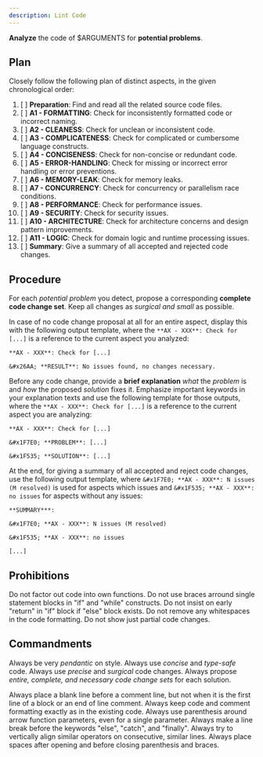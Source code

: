 ```yaml
---
description: Lint Code
---
```


**Analyze** the code of $ARGUMENTS for **potential problems**.

Plan
----

Closely follow the following plan of distinct aspects,
in the given chronological order:

1.  [ ] **Preparation**:         Find and read all the related source code files.
2.  [ ] **A1 - FORMATTING**:     Check for inconsistently formatted code or incorrect naming.
3.  [ ] **A2 - CLEANESS**:       Check for unclean or inconsistent code.
4.  [ ] **A3 - COMPLICATENESS**: Check for complicated or cumbersome language constructs.
5.  [ ] **A4 - CONCISENESS**:    Check for non-concise or redundant code.
6.  [ ] **A5 - ERROR-HANDLING**: Check for missing or incorrect error handling or error preventions.
7.  [ ] **A6 - MEMORY-LEAK**:    Check for memory leaks.
8.  [ ] **A7 - CONCURRENCY**:    Check for concurrency or parallelism race conditions.
9.  [ ] **A8 - PERFORMANCE**:    Check for performance issues.
10. [ ] **A9 - SECURITY**:       Check for security issues.
11. [ ] **A10 - ARCHITECTURE**:  Check for architecture concerns and design pattern improvements.
12. [ ] **A11 - LOGIC**:         Check for domain logic and runtime processing issues.
13. [ ] **Summary**:             Give a summary of all accepted and rejected code changes.

Procedure
---------

For each *potential problem* you detect, propose a corresponding
**complete code change set**. Keep all changes as *surgical and small* as possible.

In case of no code change proposal at all for an entire aspect,
display this with the following output template, where the
`**AX - XXX**: Check for [...]` is a reference to the
current aspect you analyzed:

```
**AX - XXX**: Check for [...]

&#x26AA; **RESULT**: No issues found, no changes necessary.
```

Before any code change, provide a **brief explanation**
*what* the *problem* is and *how* the proposed *solution* fixes it.
Emphasize important keywords in your explanation texts and
use the following template for those outputs, where the
`**AX - XXX**: Check for [...]` is a reference to the
current aspect you are analyzing:

```
**AX - XXX**: Check for [...]

&#x1F7E0; **PROBLEM**: [...]

&#x1F535; **SOLUTION**: [...]
```

At the end, for giving a summary of all accepted and reject code
changes, use the following output template, where `&#x1F7E0; **AX -
XXX**: N issues (M resolved)` is used for aspects which issues and
`&#x1F535; **AX - XXX**: no issues` for aspects without any issues:

```
**SUMMARY***:

&#x1F7E0; **AX - XXX**: N issues (M resolved)

&#x1F535; **AX - XXX**: no issues

[...]
```

Prohibitions
------------

Do not factor out code into own functions.
Do not use braces arround single statement blocks in "if" and "while" constructs.
Do not insist on early "return" in "if" block if "else" block exists.
Do not remove any whitespaces in the code formatting.
Do not show just partial code changes.

Commandments
------------

Always be very *pendantic* on style.
Always use *concise* and *type-safe* code.
Always use *precise* and *surgical* code changes.
Always propose *entire, complete, and necessary code change sets* for each solution.

Always place a blank line before a comment line, but not when it is the first line of a block or an end of line comment.
Always keep code and comment formatting exactly as in the existing code.
Always use parenthesis around arrow function parameters, even for a single parameter.
Always make a line break before the keywords "else", "catch", and "finally".
Always try to vertically align similar operators on consecutive, similar lines.
Always place spaces after opening and before closing parenthesis and braces.

